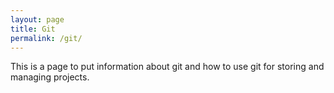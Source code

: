 ```yaml
---
layout: page
title: Git
permalink: /git/
---
```


This is a page to put information about git and how to use git for storing and
managing projects.
